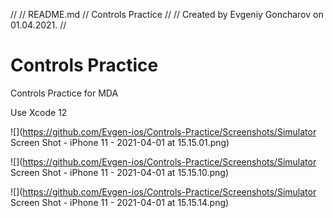//
//  README.md
//  Controls Practice
//
//  Created by Evgeniy Goncharov on 01.04.2021.
//

# Controls Practice
Controls Practice for MDA

Use Xcode 12

![](https://github.com/Evgen-ios/Controls-Practice/Screenshots/Simulator Screen Shot - iPhone 11 - 2021-04-01 at 15.15.01.png)

![](https://github.com/Evgen-ios/Controls-Practice/Screenshots/Simulator Screen Shot - iPhone 11 - 2021-04-01 at 15.15.10.png)

![](https://github.com/Evgen-ios/Controls-Practice/Screenshots/Simulator Screen Shot - iPhone 11 - 2021-04-01 at 15.15.14.png)

